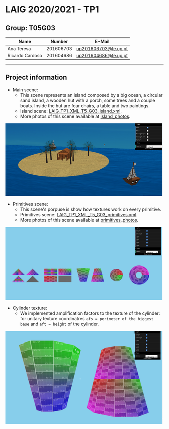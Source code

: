 # LAIG 2020/2021 - TP1

## Group: T05G03

| Name             | Number    | E-Mail                |
| ---------------- | --------- | --------------------- |
| Ana Teresa       | 201606703 | up201606703@fe.up.pt  |
| Ricardo Cardoso  | 201604686 | up201604686@fe.up.pt  |

----
## Project information

- Main scene:
    - This scene represents an island composed by a big ocean, a circular sand island, a wooden hut with a porch, some trees and a couple boats. Inside the hut are four chairs, a table and two paintings.
    - Island scene: [LAIG_TP1_XML_T5_G03_island.xml](TP1/scenes/LAIG_TP1_XML_T5_G03_island.xml).
    - More photos of this scene available at [island_photos](TP1/island_photos).

<img src="TP1/island_photos/island_day.png" alt="Island" width="500"/>

- Primitives scene:
    - This scene's porpuse is show how textures work on every primitive.
    - Primitives scene: [LAIG_TP1_XML_T5_G03_primitives.xml](TP1/scenes/LAIG_TP1_XML_T5_G03_primitives.xml).
    - More photos of this scene available at [primitives_photos](TP1/primitives_photos).

<img src="TP1/primitives_photos/primitives.png" alt="Island" width="500"/>

- Cylinder texture:
    - We implemented amplification factors to the texture of the cylinder: for unitary texture coordinatres `afs = perimeter of the biggest base` and `aft = height` of the cylinder.

<img src="TP1/primitives_photos/cylinders.png" alt="Island" width="500"/>
